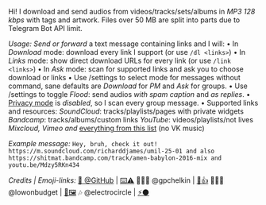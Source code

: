 Hi! I download and send audios from videos/tracks/sets/albums in *MP3 128 kbps* with tags and artwork. Files over 50 MB are split into parts due to Telegram Bot API limit.

*Usage:*
_Send or forward_ a text message containing links and I will:
• In *Download* mode: download every link I support (or use `/dl <links>`)
• In *Links* mode: show direct download URLs for every link (or use `/link <links>`)
• In *Ask* mode: scan for supported links and ask you to choose download or links
• Use /settings to select mode for messages without command, sane defaults are *Download* for *PM* and *Ask* for groups.
• Use /settings to toggle *Flood*: send audios *with spam caption* and *as replies*.
• [Privacy mode](https://core.telegram.org/bots#privacy-mode) is _disabled_, so I scan every group message.
• Supported links and resources:
*SoundCloud*: tracks/playlists/pages with private widgets
*Bandcamp*: tracks/albums/custom links
*YouTube*: videos/playlists/not lives
*Mixcloud, Vimeo and* [everything from this list](https://rg3.github.io/youtube-dl/supportedsites.html) (no VK music)

*Example message:*
`Hey, bruh, check it out! https://m.soundcloud.com/richarddjames/umil-25-01 and also https://shitmat.bandcamp.com/track/amen-babylon-2016-mix and youtu.be/Mdzy5RKn434`

*Credits | Emoji-links:*
[🌟 @GitHub](https://github.com/gpchelkin/scdlbot) | [⌨️⚠](https://github.com/gpchelkin/scdlbot/issues)
👨🏻‍💻 @gpchelkin | [🐝👍](http://pchelk.in/)
👩🏻‍🎨 @lowonbudget | [🎨🖼️](https://www.behance.net/lowonbudget)
🎶 @electrocircle | [⚡⚫](https://t.me/Eklight)
